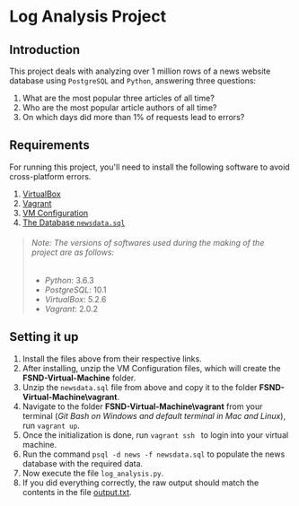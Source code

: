 # Log Analysis Project

## Introduction

This project deals with analyzing over 1 million rows of a news website
database using ```PostgreSQL``` and ```Python```, answering three questions:

1. What are the most popular three articles of all time?
2. Who are the most popular article authors of all time?
3. On which days did more than 1% of requests lead to errors?

## Requirements
For running this project, you'll need to install the following software
to avoid cross-platform errors.
1. [VirtualBox](https://www.virtualbox.org/wiki/Downloads)
2. [Vagrant](https://www.vagrantup.com/downloads.html)
3. [VM Configuration](https://d17h27t6h515a5.cloudfront.net/topher/2017/August/59822701_fsnd-virtual-machine/fsnd-virtual-machine.zip)
4. [The Database ```newsdata.sql``` ](https://d17h27t6h515a5.cloudfront.net/topher/2016/August/57b5f748_newsdata/newsdata.zip) 

> ###### _Note: The versions of softwares used during the making of the project are as follows:_
> + _Python_: 3.6.3
> + _PostgreSQL_: 10.1
> + _VirtualBox_: 5.2.6
> + _Vagrant_: 2.0.2

## Setting it up
1. Install the files above from their respective links.
2. After installing, unzip the VM Configuration files, which will create the **FSND-Virtual-Machine** folder.
3. Unzip the ```newsdata.sql``` file from above and copy it to the folder **FSND-Virtual-Machine\vagrant**.
4. Navigate to the folder **FSND-Virtual-Machine\vagrant** from your terminal (_Git Bash on Windows and default terminal in Mac and Linux_), run ```vagrant up```.
5. Once the initialization is done, run ```vagrant ssh ``` to login into your virtual machine.
6. Run the command ```psql -d news -f newsdata.sql``` to populate the news database with the required data.
7. Now execute the file ```log_analysis.py```.
8. If you did everything correctly, the raw output should match the contents in the file [output.txt](output.txt).




